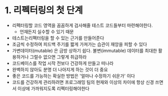 # 1. 리펙터링의 첫 단계

* 리펙터링할 코드 영역을 꼼꼼하게 검사해줄 테스트 코드들부터 마련해야한다.
  * 언재든지 실수할 수 있기 때문
* 테스트는리펙터링을 할 수 있는 근거를 만들어준다
* 조금씩 수정하여 피드백 주기를 짧게 가져가는 습관이 재앙을 피할 수 있다
* 가변데이터(mutable) 은 금방 상하기 쉽다. 불변(immutable) 데이터를 최대한 활용하거나  그럴수 없으면 그렇게 취급하라
* 코드베이스를 작업 시작 전보다 건강하게 만들고 떠나라
* 완벽하지 않아도 분명 더 나아지게 하는 것이 더 중요
* 좋은 코드를 가능하는 확실한 방법은 '얼마나 수정하기 쉬운가' 이다
* 코드를 건강하게 관리하려면 프로그래밍 팀의 현재와 이상의 차이에 항상 신경 쓰면서 이상에 가까워지도록 리펙터링해야한다
